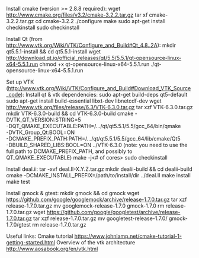 Install cmake (version >= 2.8.8 required):
  wget http://www.cmake.org/files/v3.2/cmake-3.2.2.tar.gz
  tar xf cmake-3.2.2.tar.gz
  cd cmake-3.2.2
  ./configure
  make
  sudo apt-get install checkinstall
  sudo checkinstall

Install Qt (from http://www.vtk.org/Wiki/VTK/Configure_and_Build#Qt_4.8..2A):
  mkdir qt5.5.1-install && cd qt5.5.1-install
  wget http://download.qt.io/official_releases/qt/5.5/5.5.1/qt-opensource-linux-x64-5.5.1.run
  chmod +x qt-opensource-linux-x64-5.5.1.run
  ./qt-opensource-linux-x64-5.5.1.run

Set up VTK (http://www.vtk.org/Wiki/VTK/Configure_and_Build#Download_VTK_Source_code):
  Install qt & vtk dependencies:
    sudo apt-get build-deps qt5-default
    sudo apt-get install build-essential libxt-dev libnetcdf-dev
  wget http://www.vtk.org/files/release/6.3/VTK-6.3.0.tar.gz
  tar xzf VTK-6.3.0.tar.gz
  mkdir VTK-6.3.0-build && cd VTK-6.3.0-build
  cmake -DVTK_QT_VERSION:STRING=5 \
-DQT_QMAKE_EXECUTABLE:PATH=/.../qt/qt5.5.1/5.5/gcc_64/bin/qmake \
-DVTK_Group_Qt:BOOL=ON \
-DCMAKE_PREFIX_PATH:PATH=/.../qt/qt5.5.1/5.5/gcc_64/lib/cmake/Qt5 \
-DBUILD_SHARED_LIBS:BOOL=ON ../VTK-6.3.0
 (note: you need to use the full path to DCMAKE_PREFIX_PATH, and possibly to QT_QMAKE_EXECUTABLE)
  make -j<# of cores>
  sudo checkinstall

Install deal.ii:
  tar -xvf deal.II-X.Y.Z.tar.gz
  mkdir dealii-build && cd dealii-build
  cmake -DCMAKE_INSTALL_PREFIX=/path/to/install/dir ../deal.II
  make install
  make test

Install gmock & gtest:
  mkdir gmock && cd gmock
  wget https://github.com/google/googlemock/archive/release-1.7.0.tar.gz
  tar xzf release-1.7.0.tar.gz
  mv googlemock-release-1.7.0 gmock-1.7.0
  rm release-1.7.0.tar.gz
  wget https://github.com/google/googletest/archive/release-1.7.0.tar.gz
  tar xzf release-1.7.0.tar.gz
  mv googletest-release-1.7.0/ gmock-1.7.0/gtest
  rm release-1.7.0.tar.gz




Useful links:
Cmake tutorial https://www.johnlamp.net/cmake-tutorial-1-getting-started.html
Overview of the vtk architecture http://www.aosabook.org/en/vtk.html
